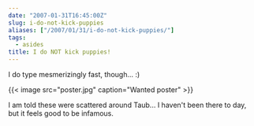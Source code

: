 ```yaml
---
date: "2007-01-31T16:45:00Z"
slug: i-do-not-kick-puppies
aliases: ["/2007/01/31/i-do-not-kick-puppies/"]
tags:
  - asides
title: I do NOT kick puppies!
---
```


I do type mesmerizingly fast, though... :)

{{< image src="poster.jpg" caption="Wanted poster" >}}

I am told these were scattered around Taub... I haven't been there to day, but
it feels good to be infamous.
